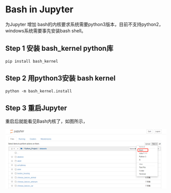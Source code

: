 # Bash in Jupyter

为Jupyter 增加 bash的内核要求系统需要python3版本，目前不支持python2，windows系统需要事先安装bash shell。

## Step 1 安装 bash_kernel python库
```
pip install bash_kernel
```

## Step 2 用python3安装 bash kernel
```
python -m bash_kernel.install
```

## Step 3 重启Jupyter
重启后就能看见Bash内核了，如图所示，

![](https://github.com/Hourout/Jupyter-Extra-Features/blob/master/image/bash_in_jupyter.png)

